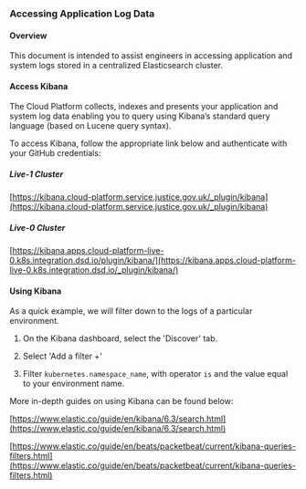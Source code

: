 ### Accessing Application Log Data

#### Overview

This document is intended to assist engineers in accessing application and system logs stored in a centralized Elasticsearch cluster.

#### Access Kibana

The Cloud Platform collects, indexes and presents your application and system log data enabling you to query using Kibana’s standard query language (based on Lucene query syntax).

To access Kibana, follow the appropriate link below and authenticate with your GitHub credentials:

##### Live-1 Cluster
[https://kibana.cloud-platform.service.justice.gov.uk/_plugin/kibana](https://kibana.cloud-platform.service.justice.gov.uk/_plugin/kibana)

##### Live-0 Cluster
[https://kibana.apps.cloud-platform-live-0.k8s.integration.dsd.io/plugin/kibana/](https://kibana.apps.cloud-platform-live-0.k8s.integration.dsd.io/_plugin/kibana/)

#### Using Kibana

As a quick example, we will filter down to the logs of a particular environment.

1) On the Kibana dashboard, select the 'Discover' tab.

2) Select 'Add a filter +'

3) Filter `kubernetes.namespace_name`, with operator `is` and the value equal to your environment name.

More in-depth guides on using Kibana can be found below:

[https://www.elastic.co/guide/en/kibana/6.3/search.html](https://www.elastic.co/guide/en/kibana/6.3/search.html)

[https://www.elastic.co/guide/en/beats/packetbeat/current/kibana-queries-filters.html](https://www.elastic.co/guide/en/beats/packetbeat/current/kibana-queries-filters.html)
